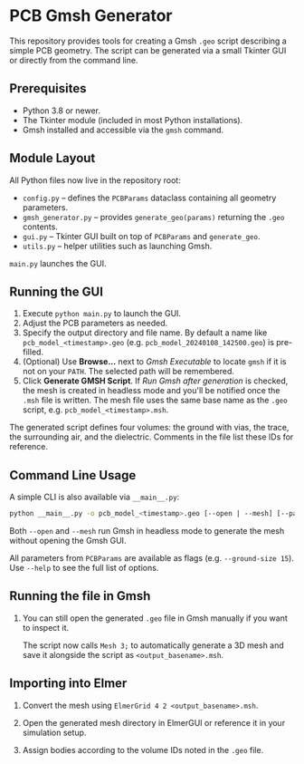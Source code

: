# PCB Gmsh Generator

This repository provides tools for creating a Gmsh `.geo` script describing a simple PCB geometry.  The script can be generated via a small Tkinter GUI or directly from the command line.

## Prerequisites
- Python 3.8 or newer.
- The Tkinter module (included in most Python installations).
- Gmsh installed and accessible via the `gmsh` command.

## Module Layout
All Python files now live in the repository root:
- `config.py` – defines the `PCBParams` dataclass containing all geometry parameters.
- `gmsh_generator.py` – provides `generate_geo(params)` returning the `.geo` contents.
- `gui.py` – Tkinter GUI built on top of `PCBParams` and `generate_geo`.
- `utils.py` – helper utilities such as launching Gmsh.

`main.py` launches the GUI.

## Running the GUI
1. Execute `python main.py` to launch the GUI.
2. Adjust the PCB parameters as needed.
3. Specify the output directory and file name. By default a name like
   `pcb_model_<timestamp>.geo` (e.g. `pcb_model_20240108_142500.geo`) is pre-filled.
4. (Optional) Use **Browse...** next to *Gmsh Executable* to locate `gmsh` if it is not on your `PATH`. The selected path will be remembered.
5. Click **Generate GMSH Script**. If *Run Gmsh after generation* is checked, the
   mesh is created in headless mode and you'll be notified once the `.msh` file is
   written. The mesh file uses the same base name as the `.geo` script, e.g.
   `pcb_model_<timestamp>.msh`.

The generated script defines four volumes: the ground with vias, the trace, the surrounding air, and the dielectric. Comments in the file list these IDs for reference.

## Command Line Usage
A simple CLI is also available via `__main__.py`:

```bash
python __main__.py -o pcb_model_<timestamp>.geo [--open | --mesh] [--param value ...]
```

Both `--open` and `--mesh` run Gmsh in headless mode to generate the mesh without opening the Gmsh GUI.

All parameters from `PCBParams` are available as flags (e.g. `--ground-size 15`). Use `--help` to see the full list of options.

## Running the file in Gmsh
1. You can still open the generated `.geo` file in Gmsh manually if you want to inspect it.

   The script now calls `Mesh 3;` to automatically generate a 3D mesh and save it
   alongside the script as `<output_basename>.msh`.

## Importing into Elmer
1. Convert the mesh using `ElmerGrid 4 2 <output_basename>.msh`.



2. Open the generated mesh directory in ElmerGUI or reference it in your simulation setup.
3. Assign bodies according to the volume IDs noted in the `.geo` file.
